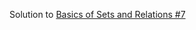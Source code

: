 Solution to [Basics of Sets and Relations #7](https://www.hackerrank.com/challenges/basics-of-sets-and-relational-algebra-7/problem)